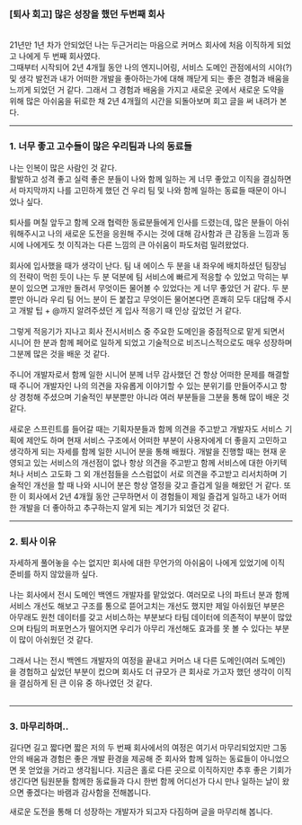 ### [퇴사 회고] 많은 성장을 했던 두번째 회사
<br>
21년만 1년 차가 안되었던 나는 두근거리는 마음으로 커머스 회사에 처음 이직하게 되었고 나에게 두 번째 회사였다.
<br>
그때부터 시작되어 2년 4개월 동안 나의 엔지니어링, 서비스 도메인 관점에서의 시야(?) 및 생각 발전과 내가 어떠한 개발을 좋아하는가에 대해 깨닫게 되는 좋은 경험과 배움을 느끼게 되었던 거 같다.
그래서 그 경험과 배움을 가지고 새로운 곳에서 새로운 도약을 위해 많은 아쉬움을 뒤로한 채 2년 4개월의 시간을 되돌아보며 회고 글을 써 내려가 본다.

---

### 1. 너무 좋고 고수들이 많은 우리팀과 나의 동료들

나는 인복이 많은 사람인 것 같다. <br>
활발하고 성격 좋고 실력 좋은 분들이 나와 함께 일하는 게 너무 좋았고 이직을 결심하면서 마지막까지 나를 고민하게 했던 건 우리 팀 및 나와 함께 일하는 동료들 때문이 아니었나 싶다.
<br>
<br>
퇴사를 며칠 앞두고 함께 오래 협력한 동료분들에게 인사를 드렸는데, 많은 분들이 아쉬워해주시고 나의 새로운 도전을 응원해 주시는 것에 대해 감사함과 큰 감동을 느낌과 동시에 나에게도 첫 이직과는 다른 느낌의 큰 아쉬움이 파도처럼 밀려왔었다.
<br>
<br>
회사에 입사했을 때가 생각이 난다. 팀 내 에이스 두 분을 내 좌우에 배치하셨던 팀장님의 전략이 먹힌 듯이 나는 두 분 덕분에 팀 서비스에 빠르게 적응할 수 있었고 막히는 부분이 있으면 고개만 돌려서 무엇이든 물어볼 수 있었다는 게 너무 좋았던 거 같다.
두 분뿐만 아니라 우리 팀 어느 분이 든 붙잡고 무엇이든 물어본다면 흔쾌히 모두 대답해 주시고 개발 팁 + @까지 알려주셨던 게 입사 적응기 때 인상 깊었던 거 같다.
<br>
<br>
그렇게 적응기가 지나고 회사 전시서비스 중 주요한 도메인을 중점적으로 맡게 되면서 시니어 한 분과 함께 페어로 일하게 되었고 기술적으로 비즈니스적으로도 매우 성장하며 그분께 많은 것을 배운 것 같다.
<br>
<br>
주니어 개발자로서 함께 일한 시니어 분께 너무 감사했던 건 항상 어떠한 문제를 해결할 때 주니어 개발자인 나의 의견을 자유롭게 이야기할 수 있는 분위기를 만들어주시고 항상 경청해 주셨으며 기술적인 부분뿐만 아니라 여러 부분들을 그분을 통해 많이 배운 것 같다.
<br>
<br>
새로운 스프린트를 들어갈 때는 기획자분들과 함께 의견을 주고받고 개발자도 서비스 기획에 제안도 하며 현재 서비스 구조에서 어떠한 부분이 사용자에게 더 좋을지 고민하고 생각하게 되는 자세를 함께 일한 시니어 분을 통해 배웠다.
개발을 진행할 때는 현재 운영되고 있는 서비스의 개선점이 없나 항상 의견을 주고받고 함께 서비스에 대한 아키텍처나 서비스 고도화 그 외 개선점들을 스스럼없이 서로 의견을 주고받고 리서치하며 기술적인 개선을 할 때 나와 시니어 분은 항상 열정을 갖고 즐겁게 일을 해왔던 거 같다.
또한 이 회사에서 2년 4개월 동안 근무하면서 이 경험들이 제일 즐겁게 일하고 내가 어떠한 개발을 더 좋아하고 추구하는지 알게 되는 계기가 되었던 것 같다.

---

### 2. 퇴사 이유
자세하게 풀어놓을 수는 없지만 회사에 대한 무언가의 아쉬움이 나에게 있었기에 이직 준비를 하지 않았을까 싶다.
<br>
<br>
나는 회사에서 전시 도메인 백엔드 개발자를 맡았었다.
여러모로 나의 파트너 분과 함께 서비스 개선도 해보고 구조를 통으로 뜯어고치는 개선도 했지만 제일 아쉬웠던 부분은 아무래도 원천 데이터를 갖고 서비스하는 부분보다 타팀 데이터에 의존적이 부분이 많았으며 타팀의 퍼포먼스가 떨어지면 우리가 아무리 개선해도 효과를 못 볼 수 있다는 부분이 많이 아쉬웠던 것 같다.
<br>
<br>
그래서 나는 전시 백엔드 개발자의 여정을 끝내고 커머스 내 다른 도메인(여러 도메인)을 경험하고 싶었던 부분이 컸으며 회사도 더 규모가 큰 회사로 가고자 했던 생각이 이직을 결심하게 된 큰 이유 중 하나였던 것 같다.
<br>
<br>

---

### 3. 마무리하며..
길다면 길고 짧다면 짧은 저의 두 번째 회사에서의 여정은 여기서 마무리되었지만 그동안의 배움과 경험은 좋은 개발 환경을 제공해 준 회사와 함께 일하는 동료들이 아니었으면 못 얻었을 거라고 생각됩니다.
지금은 홀로 다른 곳으로 이직하지만 추후 좋은 기회가 생긴다면 팀원분들 함께한 동료들과 다시 한번 함께 어디선가 다시 만나 일하는 날이 왔으면 좋겠다는 바램과 감사함을 전해봅니다.

새로운 도전을 통해 더 성장하는 개발자가 되고자 다짐하며 글을 마무리해 봅니다.




